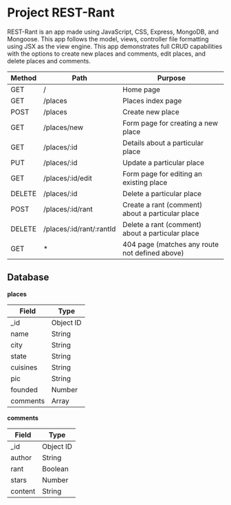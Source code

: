 # Project REST-Rant

REST-Rant is an app made using JavaScript, CSS, Express, MongoDB, and Mongoose. This app follows the model, views, controller file formatting using JSX as the view engine. This app demonstrates full CRUD capabilities with the options to create new places and comments, edit places, and delete places and comments.

| Method | Path | Purpose |
| ------ | ---- | ------- |
| GET | / | Home page |
| GET | /places | Places index page |
| POST | /places | Create new place |
| GET | /places/new | Form page for creating a new place |
| GET | /places/:id | Details about a particular place |
| PUT | /places/:id | Update a particular place |
| GET | /places/:id/edit | Form page for editing an existing place |
| DELETE | /places/:id | Delete a particular place |
| POST | /places/:id/rant | Create a rant (comment) about a particular place |
| DELETE | /places/:id/rant/:rantId | Delete a rant (comment) about a particular place |
| GET | * | 404 page (matches any route not defined above)

## Database

**places** 

| Field | Type |
| ---------- | ------------ |
| _id | Object ID |
| name | String |
| city | String |
| state | String |
| cuisines | String |
| pic | String |
| founded | Number |
| comments | Array |

**comments**

| Field | Type |
| ---------- | ------------ |
| _id | Object ID |
| author | String |
| rant | Boolean |
| stars | Number |
| content | String |
